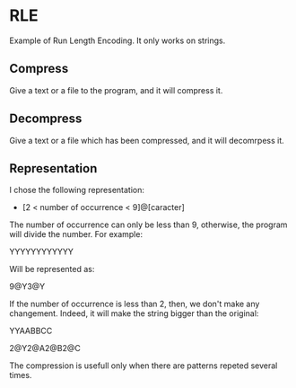 RLE
===

Example of Run Length Encoding. It only works on strings.

## Compress

Give a text or a file to the program, and it will compress it. 

## Decompress

Give a text or a file which has been compressed, and it will decomrpess it.


## Representation

I chose the following representation:
- [2 < number of occurrence < 9]@[caracter]

The number of occurrence can only be less than 9, otherwise, the program will divide the number. For example:

YYYYYYYYYYYY

Will be represented as:

9@Y3@Y

If the number of occurrence is less than 2, then, we don't make any changement. Indeed, it will make the string bigger than the original:

YYAABBCC

2@Y2@A2@B2@C

The compression is usefull only when there are patterns repeted several times.



